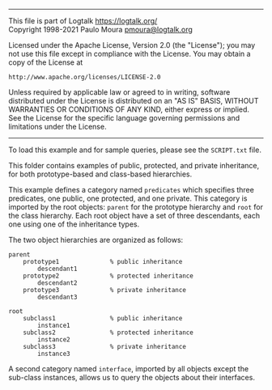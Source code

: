 ________________________________________________________________________

This file is part of Logtalk <https://logtalk.org/>  
Copyright 1998-2021 Paulo Moura <pmoura@logtalk.org>

Licensed under the Apache License, Version 2.0 (the "License");
you may not use this file except in compliance with the License.
You may obtain a copy of the License at

    http://www.apache.org/licenses/LICENSE-2.0

Unless required by applicable law or agreed to in writing, software
distributed under the License is distributed on an "AS IS" BASIS,
WITHOUT WARRANTIES OR CONDITIONS OF ANY KIND, either express or implied.
See the License for the specific language governing permissions and
limitations under the License.
________________________________________________________________________


To load this example and for sample queries, please see the `SCRIPT.txt` file.

This folder contains examples of public, protected, and private inheritance,
for both prototype-based and class-based hierarchies.

This example defines a category named `predicates` which specifies three 
predicates, one public, one protected, and one private. This category is 
imported by the root objects: `parent` for the prototype hierarchy and 
`root` for the class hierarchy. Each root object have a set of three 
descendants, each one using one of the inheritance types.

The two object hierarchies are organized as follows:

	parent
		prototype1				% public inheritance
			descendant1
		prototype2				% protected inheritance
			descendant2
		prototype3				% private inheritance
			descendant3

	root
		subclass1				% public inheritance
			instance1
		subclass2				% protected inheritance
			instance2
		subclass3				% private inheritance
			instance3

A second category named `interface`, imported by all objects except the 
sub-class instances, allows us to query the objects about their interfaces.
